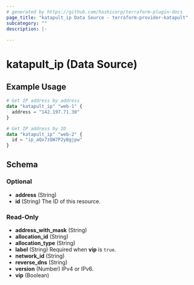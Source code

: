 ```yaml
---
# generated by https://github.com/hashicorp/terraform-plugin-docs
page_title: "katapult_ip Data Source - terraform-provider-katapult"
subcategory: ""
description: |-
  
---
```


# katapult_ip (Data Source)



## Example Usage

```terraform
# Get IP address by address
data "katapult_ip" "web-1" {
  address = "142.197.71.30"
}

# Get IP address by ID
data "katapult_ip" "web-2" {
  id = "ip_aQx7zQW7P2yBgjpw"
}
```

<!-- schema generated by tfplugindocs -->
## Schema

### Optional

- **address** (String)
- **id** (String) The ID of this resource.

### Read-Only

- **address_with_mask** (String)
- **allocation_id** (String)
- **allocation_type** (String)
- **label** (String) Required when **vip** is `true`.
- **network_id** (String)
- **reverse_dns** (String)
- **version** (Number) IPv4 or IPv6.
- **vip** (Boolean)


